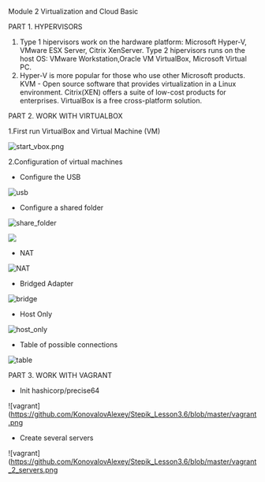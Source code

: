 ﻿Module 2 Virtualization and Cloud Basic

PART 1. HYPERVISORS

1. Type 1 hipervisors work on the hardware platform: Microsoft Hyper-V, VMware ESX Server, Citrix XenServer. 
   Type 2 hipervisors runs on the host OS: VMware Workstation,Oracle VM VirtualBox, Microsoft Virtual PC.
2. Hyper-V is more popular for those who use other Microsoft products.
   KVM - Open source software that provides virtualization in a Linux environment.
   Citrix(XEN) offers a suite of low-cost products for enterprises. 
   VirtualBox is a free cross-platform solution. 



PART 2. WORK WITH VIRTUALBOX

1.First run VirtualBox and Virtual Machine (VM)

![start_vbox.png](https://github.com/KonovalovAlexey/Stepik_Lesson3.6/blob/master/start_vbox.png)

2.Configuration of virtual machines

- Configure the USB

![usb](https://github.com/KonovalovAlexey/Stepik_Lesson3.6/blob/master/usb.png)

- Configure a shared folder

![share_folder](https://github.com/KonovalovAlexey/Stepik_Lesson3.6/blob/master/share_folder.png)

![](https://github.com/KonovalovAlexey/Stepik_Lesson3.6/blob/master/share_folder_result.png)

- NAT

![NAT](https://github.com/KonovalovAlexey/Stepik_Lesson3.6/blob/master/NAT.png)


- Bridged Adapter

![bridge](https://github.com/KonovalovAlexey/Stepik_Lesson3.6/blob/master/bridge.png)

- Host Only
                 
![host_only](https://github.com/KonovalovAlexey/Stepik_Lesson3.6/blob/master/host_only.png)

- Table of possible connections  

![table](https://github.com/KonovalovAlexey/Stepik_Lesson3.6/blob/master/table.png)


PART 3. WORK WITH VAGRANT

- Init hashicorp/precise64

![vagrant](https://github.com/KonovalovAlexey/Stepik_Lesson3.6/blob/master/vagrant.png

- Create several servers

![vagrant](https://github.com/KonovalovAlexey/Stepik_Lesson3.6/blob/master/vagrant_2_servers.png

